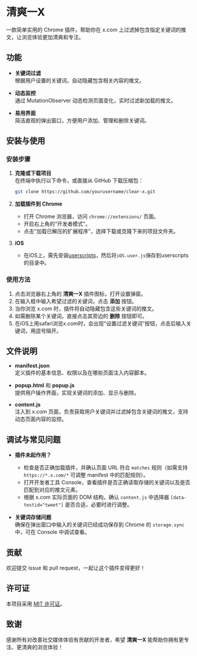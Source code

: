 # 清爽一X

一款简单实用的 Chrome 插件，帮助你在 x.com 上过滤掉包含指定关键词的推文，让浏览体验更加清爽和专注。

## 功能

- **关键词过滤**  
  根据用户设置的关键词，自动隐藏包含相关内容的推文。

- **动态监控**  
  通过 MutationObserver 动态检测页面变化，实时过滤新加载的推文。

- **易用界面**  
  简洁直观的弹出窗口，方便用户添加、管理和删除关键词。

## 安装与使用

### 安装步骤

1. **克隆或下载项目**  
   在终端中执行以下命令，或直接从 GitHub 下载压缩包：
   ```bash
   git clone https://github.com/yourusername/clear-x.git
   ```
2. **加载插件到 Chrome**  
   - 打开 Chrome 浏览器，访问 `chrome://extensions/` 页面。  
   - 开启右上角的“开发者模式”。  
   - 点击“加载已解压的扩展程序”，选择下载或克隆下来的项目文件夹。

3. **iOS**
   - 在iOS上，需先安装[userscripts](https://github.com/quoid/userscripts/)，然后将`iOS.user.js`保存到userscripts的目录中。
### 使用方法

1. 点击浏览器右上角的 **清爽一X** 插件图标，打开设置弹窗。  
2. 在输入框中输入希望过滤的关键词，点击 **添加** 按钮。  
3. 当你浏览 x.com 时，插件将自动隐藏包含这些关键词的推文。  
4. 如需删除某个关键词，直接点击其旁边的 **删除** 按钮即可。
5. 在iOS上用safari浏览x.com时，会出现“设置过滤关键词”按钮，点击后输入关键词，用逗号隔开。

## 文件说明

- **manifest.json**  
  定义插件的基本信息、权限以及在哪些页面注入内容脚本。

- **popup.html** 和 **popup.js**  
  提供用户操作界面，实现关键词的添加、显示与删除。

- **content.js**  
  注入到 x.com 页面，负责获取用户关键词并过滤掉包含关键词的推文，支持动态页面内容的监控。

## 调试与常见问题

- **插件未起作用？**  
  - 检查是否正确加载插件，并确认页面 URL 符合 `matches` 规则（如需支持 `https://*.x.com/*` 可调整 manifest 中的匹配规则）。  
  - 打开开发者工具 Console，查看插件是否正确读取存储的关键词以及是否匹配到对应的推文元素。  
  - 根据 x.com 实际页面的 DOM 结构，确认 `content.js` 中选择器 `[data-testid="tweet"]` 是否合适，必要时进行调整。

- **关键词存储问题**  
  确保在弹出窗口中输入的关键词已经成功保存到 Chrome 的 `storage.sync` 中，可在 Console 中调试查看。

## 贡献

欢迎提交 issue 和 pull request，一起让这个插件变得更好！

## 许可证

本项目采用 [MIT 许可证](LICENSE)。

## 致谢

感谢所有对改善社交媒体体验有贡献的开发者，希望 **清爽一X** 能帮助你拥有更专注、更清爽的浏览体验！
